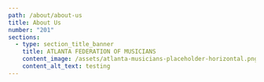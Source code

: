 ```yaml
---
path: /about/about-us
title: About Us
number: "201"
sections:
  - type: section_title_banner
    title: ATLANTA FEDERATION OF MUSICIANS
    content_image: /assets/atlanta-musicians-placeholder-horizontal.png
    content_alt_text: testing
---
```

